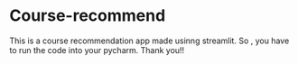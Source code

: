 # Course-recommend
This is a course recommendation app made usinng streamlit. 
So , you have to run the code into your pycharm.
Thank you!!
